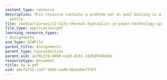 ```yaml
---
content_type: resource
description: This resource contains a problem set on pool boiling in a stainless steel
  kettle.
file: /media/courses/22-313j-thermal-hydraulics-in-power-technology-spring-2007/a9cfaf22c3df5609aa806b1ed9eff35f_hw_4.pdf
file_type: application/pdf
learning_resource_types:
- Assignments
ocw_type: OCWFile
parent_title: Assignments
parent_type: CourseSection
parent_uid: 2e70c27d-6890-cad3-dcb1-c63bd9346dde
resourcetype: Document
title: hw_4.pdf
uid: a9cfaf22-c3df-5609-aa80-6b1ed9eff35f
---
```

